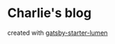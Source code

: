 # Charlie's blog

created with [gatsby-starter-lumen](https://github.com/alxshelepenok/gatsby-starter-lumen)
